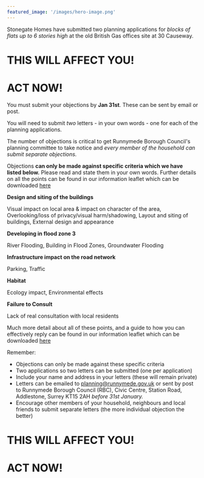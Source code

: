 ```yaml
---
featured_image: '/images/hero-image.png'
---
```


Stonegate Homes have submitted two planning applications for _blocks of flats up to 6 stories high_ at the old British Gas offices site at 30 Causeway.

THIS WILL AFFECT YOU!
=

ACT NOW!
=

You must submit your objections by **Jan 31st**. These can be sent by email or post.
 
You will need to submit _two_ letters - in your own words - one for each of the planning applications.

The number of objections is critical to get Runnymede Borough Council's planning committee to take notice and _every member of the household can submit separate objections._

Objections **can only be made against specific criteria which we have listed below.** Please read and state them in your own words. Further details on all the points can be found in our information leaflet which can be downloaded [here](/assets/stop-30-causeway-flyer.pdf) 


**Design and siting of the buildings**

Visual impact on local area & impact on character of the area, Overlooking/loss of privacy/visual harm/shadowing, Layout and siting of buildings, External design and appearance

**Developing in flood zone 3**

River Flooding, Building in Flood Zones, Groundwater Flooding

**Infrastructure impact on the road network**

Parking, Traffic

**Habitat**

 Ecology impact, Environmental effects

**Failure to Consult**

Lack of real consultation with local residents


Much more detail about all of these points, and a guide to how you can effectively reply can be found in our information leaflet which can be downloaded [here](/assets/stop-30-causeway-flyer.pdf) 

Remember:
- Objections can only be made against these specific criteria
- Two applications so two letters can be submitted (one per application)
- Include your name and address in your letters (these will remain private)
- Letters can be emailed to  planning@runnymede.gov.uk or sent by post to Runnymede Borough Council (RBC), Civic Centre, Station Road,
Addlestone, Surrey KT15 2AH *before 31st January.*
- Encourage other members of your household, neighbours and local friends to submit separate letters (the more individual objection the better)

THIS WILL AFFECT YOU!
=

ACT NOW!
=
